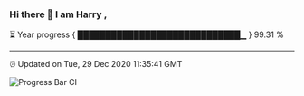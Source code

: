 ### Hi there 👋 I am Harry , 

⏳ Year progress { █████████████████████████████▁ } 99.31 %

---

⏰ Updated on Tue, 29 Dec 2020 11:35:41 GMT

![Progress Bar CI](https://github.com/duykhang68/duykhang68/workflows/Progress%20Bar%20CI/badge.svg)

